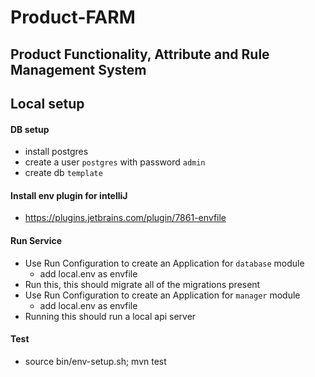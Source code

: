# Product-FARM
## Product Functionality, Attribute and Rule Management System


## Local setup
#### DB setup
  - install postgres
  - create a user `postgres` with password `admin`
  - create db `template`


#### Install env plugin for intelliJ
 - https://plugins.jetbrains.com/plugin/7861-envfile

#### Run Service
 - Use Run Configuration to create an Application for `database` module
    - add local.env as envfile
 - Run this, this should migrate all of the migrations present
 - Use Run Configuration to create an Application for `manager` module
    - add local.env as envfile
 - Running this should run a local api server

#### Test
- source bin/env-setup.sh; mvn test
